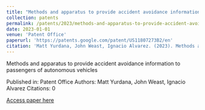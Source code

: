 ```yaml
---
title: "Methods and apparatus to provide accident avoidance information to passengers of autonomous vehicles"
collection: patents
permalink: /patents/2023/methods-and-apparatus-to-provide-accident-avoidanc
date: 2023-01-01
venue: 'Patent Office'
paperurl: 'https://patents.google.com/patent/US11807273B2/en'
citation: 'Matt Yurdana, John Weast, Ignacio Alvarez. (2023). Methods and apparatus to provide accident avoidance information to passengers of autonomous vehicles. Patent Office.'
---
```


Methods and apparatus to provide accident avoidance information to passengers of autonomous vehicles

Published in: Patent Office
Authors: Matt Yurdana, John Weast, Ignacio Alvarez
Citations: 0

[Access paper here](https://patents.google.com/patent/US11807273B2/en)
